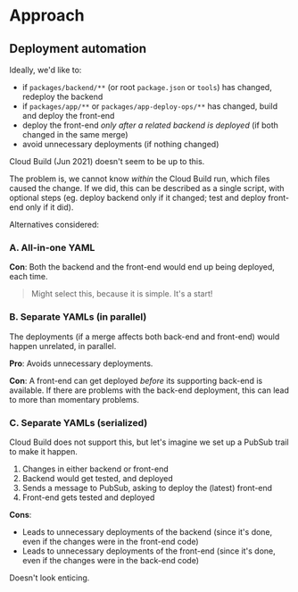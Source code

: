 # Approach

## Deployment automation

Ideally, we'd like to:

- if `packages/backend/**` (or root `package.json` or `tools`) has changed, redeploy the backend
- if `packages/app/**` or `packages/app-deploy-ops/**` has changed, build and deploy the front-end
- deploy the front-end *only after a related backend is deployed* (if both changed in the same merge)
- avoid unnecessary deployments (if nothing changed)

Cloud Build (Jun 2021) doesn't seem to be up to this.

The problem is, we cannot know *within* the Cloud Build run, which files caused the change. If we did, this can be described as a single script, with optional steps (eg. deploy backend only if it changed; test and deploy front-end only if it did).


Alternatives considered:

### A. All-in-one YAML

**Con**: Both the backend and the front-end would end up being deployed, each time.

>Might select this, because it is simple. It's a start!


### B. Separate YAMLs (in parallel)

The deployments (if a merge affects both back-end and front-end) would happen unrelated, in parallel.

**Pro**: Avoids unnecessary deployments.

**Con**: A front-end can get deployed *before* its supporting back-end is available. If there are problems with the back-end deployment, this can lead to more than momentary problems.


### C. Separate YAMLs (serialized)

Cloud Build does not support this, but let's imagine we set up a PubSub trail to make it happen.

1. Changes in either backend or front-end
2. Backend would get tested, and deployed
3. Sends a message to PubSub, asking to deploy the (latest) front-end
4. Front-end gets tested and deployed

**Cons**: 

- Leads to unnecessary deployments of the backend (since it's done, even if the changes were in the front-end code)
- Leads to unnecessary deployments of the front-end (since it's done, even if the changes were in the back-end code)

Doesn't look enticing.


